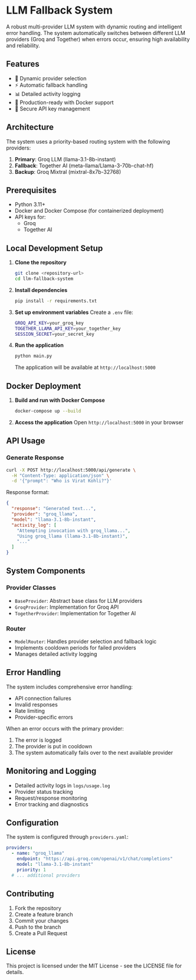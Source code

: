
# LLM Fallback System

A robust multi-provider LLM system with dynamic routing and intelligent error handling. The system automatically switches between different LLM providers (Groq and Together) when errors occur, ensuring high availability and reliability.

## Features

- 🔄 Dynamic provider selection
- ⚡ Automatic fallback handling
- 📊 Detailed activity logging
- 🚀 Production-ready with Docker support
- 🔐 Secure API key management

## Architecture

The system uses a priority-based routing system with the following providers:

1. **Primary**: Groq LLM (llama-3.1-8b-instant)
2. **Fallback**: Together AI (meta-llama/Llama-3-70b-chat-hf)
3. **Backup**: Groq Mixtral (mixtral-8x7b-32768)

## Prerequisites

- Python 3.11+
- Docker and Docker Compose (for containerized deployment)
- API keys for:
  - Groq
  - Together AI

## Local Development Setup

1. **Clone the repository**
   ```bash
   git clone <repository-url>
   cd llm-fallback-system
   ```

2. **Install dependencies**
   ```bash
   pip install -r requirements.txt
   ```

3. **Set up environment variables**
   Create a `.env` file:
   ```bash
   GROQ_API_KEY=your_groq_key
   TOGETHER_LLAMA_API_KEY=your_together_key
   SESSION_SECRET=your_secret_key
   ```

4. **Run the application**
   ```bash
   python main.py
   ```

   The application will be available at `http://localhost:5000`

## Docker Deployment

1. **Build and run with Docker Compose**
   ```bash
   docker-compose up --build
   ```

2. **Access the application**
   Open `http://localhost:5000` in your browser

## API Usage

### Generate Response
```bash
curl -X POST http://localhost:5000/api/generate \
  -H "Content-Type: application/json" \
  -d '{"prompt": "Who is Virat Kohli?"}'
```

Response format:
```json
{
  "response": "Generated text...",
  "provider": "groq_llama",
  "model": "llama-3.1-8b-instant",
  "activity_log": [
    "Attempting invocation with groq_llama...",
    "Using groq_llama (llama-3.1-8b-instant)",
    "..."
  ]
}
```

## System Components

### Provider Classes
- `BaseProvider`: Abstract base class for LLM providers
- `GroqProvider`: Implementation for Groq API
- `TogetherProvider`: Implementation for Together AI

### Router
- `ModelRouter`: Handles provider selection and fallback logic
- Implements cooldown periods for failed providers
- Manages detailed activity logging

## Error Handling

The system includes comprehensive error handling:
- API connection failures
- Invalid responses
- Rate limiting
- Provider-specific errors

When an error occurs with the primary provider:
1. The error is logged
2. The provider is put in cooldown
3. The system automatically fails over to the next available provider

## Monitoring and Logging

- Detailed activity logs in `logs/usage.log`
- Provider status tracking
- Request/response monitoring
- Error tracking and diagnostics

## Configuration

The system is configured through `providers.yaml`:
```yaml
providers:
  - name: "groq_llama"
    endpoint: "https://api.groq.com/openai/v1/chat/completions"
    model: "llama-3.1-8b-instant"
    priority: 1
  # ... additional providers
```

## Contributing

1. Fork the repository
2. Create a feature branch
3. Commit your changes
4. Push to the branch
5. Create a Pull Request

## License

This project is licensed under the MIT License - see the LICENSE file for details.

